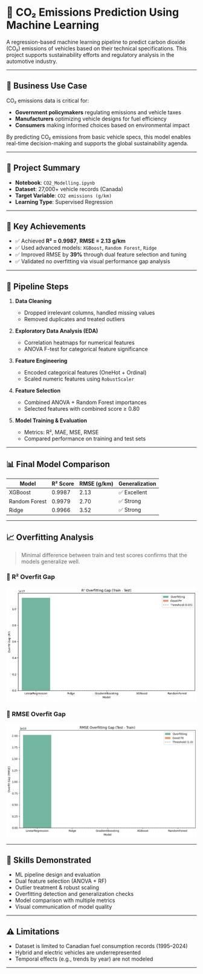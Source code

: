 # 🚗 CO₂ Emissions Prediction Using Machine Learning

A regression-based machine learning pipeline to predict carbon dioxide (CO₂) emissions of vehicles based on their technical specifications. This project supports sustainability efforts and regulatory analysis in the automotive industry.

---

## 💼 Business Use Case

CO₂ emissions data is critical for:

- **Government policymakers** regulating emissions and vehicle taxes
- **Manufacturers** optimizing vehicle designs for fuel efficiency
- **Consumers** making informed choices based on environmental impact

By predicting CO₂ emissions from basic vehicle specs, this model enables real-time decision-making and supports the global sustainability agenda.

---

## 📌 Project Summary

- **Notebook**: `CO2_Modelling.ipynb`
- **Dataset**: 27,000+ vehicle records (Canada)
- **Target Variable**: `CO2 emissions (g/km)`
- **Learning Type**: Supervised Regression

---

## 🚀 Key Achievements

- ✅ Achieved **R² = 0.9987**, **RMSE = 2.13 g/km**
- ✅ Used advanced models: `XGBoost`, `Random Forest`, `Ridge`
- ✅ Improved RMSE by **39%** through dual feature selection and tuning
- ✅ Validated no overfitting via visual performance gap analysis

---

## 🔁 Pipeline Steps

1. **Data Cleaning**
   - Dropped irrelevant columns, handled missing values
   - Removed duplicates and treated outliers

2. **Exploratory Data Analysis (EDA)**
   - Correlation heatmaps for numerical features
   - ANOVA F-test for categorical feature significance

3. **Feature Engineering**
   - Encoded categorical features (OneHot + Ordinal)
   - Scaled numeric features using `RobustScaler`

4. **Feature Selection**
   - Combined ANOVA + Random Forest importances
   - Selected features with combined score ≥ 0.80

5. **Model Training & Evaluation**
   - Metrics: R², MAE, MSE, RMSE
   - Compared performance on training and test sets

---

## 📊 Final Model Comparison

| Model           | R² Score | RMSE (g/km) | Generalization |
|----------------|----------|-------------|----------------|
| XGBoost        | 0.9987   | 2.13        | ✅ Excellent    |
| Random Forest  | 0.9979   | 2.70        | ✅ Strong       |
| Ridge          | 0.9966   | 3.52        | ✅ Strong       |

---

## 📈 Overfitting Analysis

> Minimal difference between train and test scores confirms that the models generalize well.

### 🔹 R² Overfit Gap
![R² Gap](R2.png)

### 🔹 RMSE Overfit Gap
![RMSE Gap](RMSE.png)

---

## 🧠 Skills Demonstrated

- ML pipeline design and evaluation
- Dual feature selection (ANOVA + RF)
- Outlier treatment & robust scaling
- Overfitting detection and generalization checks
- Model comparison with multiple metrics
- Visual communication of model quality

---

## ⚠️ Limitations

- Dataset is limited to Canadian fuel consumption records (1995–2024)
- Hybrid and electric vehicles are underrepresented
- Temporal effects (e.g., trends by year) are not modeled

---
